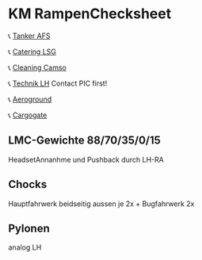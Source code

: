 # KM RampenChecksheet

📞 [Tanker AFS](tel://095141307)

📞 [Catering LSG](tel://08001507090)

📞 [Cleaning Camso](tel://08001507090)

📞 [Technik LH](tel://08001507090) Contact PIC first!

📞 [Aeroground](tel://08001507090)

📞 [Cargogate](tel://08001507090)

## LMC-Gewichte 88/70/35/0/15

HeadsetAnnanhme und Pushback durch LH-RA

## Chocks

Hauptfahrwerk beidseitig aussen je 2x + Bugfahrwerk 2x

## Pylonen

analog LH
